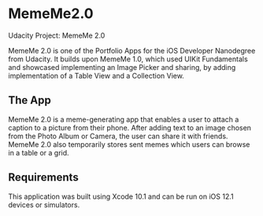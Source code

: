 # MemeMe2.0
Udacity Project: MemeMe 2.0

MemeMe 2.0 is one of the Portfolio Apps for the iOS Developer Nanodegree from Udacity. It builds upon MemeMe 1.0, which used UIKit Fundamentals and showcased implementing an Image Picker and sharing, by adding implementation of a Table View and a Collection View.

## The App
MemeMe 2.0 is a meme-generating app that enables a user to attach a caption to a picture from their phone. After adding text to an image chosen from the Photo Album or Camera, the user can share it with friends. MemeMe 2.0 also temporarily stores sent memes which users can browse in a table or a grid.

## Requirements
This application was built using Xcode 10.1 and can be run on iOS 12.1 devices or simulators.
